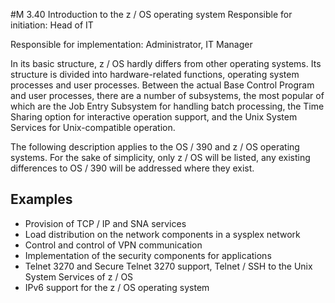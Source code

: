 #M 3.40 Introduction to the z / OS operating system
Responsible for initiation: Head of IT

Responsible for implementation: Administrator, IT Manager

In its basic structure, z / OS hardly differs from other operating systems. Its structure is divided into hardware-related functions, operating system processes and user processes. Between the actual Base Control Program and user processes, there are a number of subsystems, the most popular of which are the Job Entry Subsystem for handling batch processing, the Time Sharing option for interactive operation support, and the Unix System Services for Unix-compatible operation.

The following description applies to the OS / 390 and z / OS operating systems. For the sake of simplicity, only z / OS will be listed, any existing differences to OS / 390 will be addressed where they exist.



## Examples 
* Provision of TCP / IP and SNA services
* Load distribution on the network components in a sysplex network
* Control and control of VPN communication
* Implementation of the security components for applications
* Telnet 3270 and Secure Telnet 3270 support, Telnet / SSH to the Unix System Services of z / OS
* IPv6 support for the z / OS operating system




